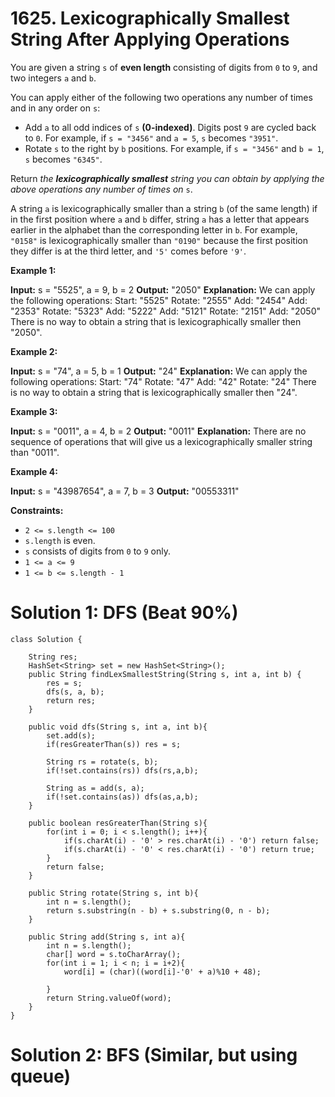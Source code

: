 # 1625. Lexicographically Smallest String After Applying Operations
You are given a string  `s`  of  **even length**  consisting of digits from  `0`  to  `9`, and two integers  `a`  and  `b`.

You can apply either of the following two operations any number of times and in any order on  `s`:

-   Add  `a`  to all odd indices of  `s`  **(0-indexed)**. Digits post  `9`  are cycled back to  `0`. For example, if  `s = "3456"`  and  `a = 5`,  `s`  becomes  `"3951"`.
-   Rotate  `s`  to the right by  `b`  positions. For example, if  `s = "3456"`  and  `b = 1`,  `s`  becomes  `"6345"`.

Return  _the  **lexicographically smallest**  string you can obtain by applying the above operations any number of times on_  `s`.

A string  `a`  is lexicographically smaller than a string  `b`  (of the same length) if in the first position where  `a`  and  `b`  differ, string  `a`  has a letter that appears earlier in the alphabet than the corresponding letter in  `b`. For example,  `"0158"`  is lexicographically smaller than  `"0190"`  because the first position they differ is at the third letter, and  `'5'`  comes before  `'9'`.

**Example 1:**

**Input:** s = "5525", a = 9, b = 2
**Output:** "2050"
**Explanation:** We can apply the following operations:
Start:  "5525"
Rotate: "2555"
Add:    "2454"
Add:    "2353"
Rotate: "5323"
Add:    "5222"
​​​​​​​Add:    "5121"
​​​​​​​Rotate: "2151"
​​​​​​​Add:    "2050"​​​​​​​​​​​​
There is no way to obtain a string that is lexicographically smaller then "2050".

**Example 2:**

**Input:** s = "74", a = 5, b = 1
**Output:** "24"
**Explanation:** We can apply the following operations:
Start:  "74"
Rotate: "47"
​​​​​​​Add:    "42"
​​​​​​​Rotate: "24"​​​​​​​​​​​​
There is no way to obtain a string that is lexicographically smaller then "24".

**Example 3:**

**Input:** s = "0011", a = 4, b = 2
**Output:** "0011"
**Explanation:** There are no sequence of operations that will give us a lexicographically smaller string than "0011".

**Example 4:**

**Input:** s = "43987654", a = 7, b = 3
**Output:** "00553311"

**Constraints:**

-   `2 <= s.length <= 100`
-   `s.length`  is even.
-   `s`  consists of digits from  `0`  to  `9`  only.
-   `1 <= a <= 9`
-   `1 <= b <= s.length - 1`


# Solution 1: DFS (Beat 90%)
```
class Solution {
    
    String res;
    HashSet<String> set = new HashSet<String>();
    public String findLexSmallestString(String s, int a, int b) {
        res = s;
        dfs(s, a, b);
        return res;
    }
    
    public void dfs(String s, int a, int b){
        set.add(s);
        if(resGreaterThan(s)) res = s;
        
        String rs = rotate(s, b);
        if(!set.contains(rs)) dfs(rs,a,b);
        
        String as = add(s, a);
        if(!set.contains(as)) dfs(as,a,b);
    }
    
    public boolean resGreaterThan(String s){
        for(int i = 0; i < s.length(); i++){
            if(s.charAt(i) - '0' > res.charAt(i) - '0') return false;
            if(s.charAt(i) - '0' < res.charAt(i) - '0') return true;
        }
        return false;
    }
    
    public String rotate(String s, int b){
        int n = s.length();
        return s.substring(n - b) + s.substring(0, n - b);
    }
    
    public String add(String s, int a){
        int n = s.length();
        char[] word = s.toCharArray();
        for(int i = 1; i < n; i = i+2){
            word[i] = (char)((word[i]-'0' + a)%10 + 48);
            
        }
        return String.valueOf(word);
    }
}
```

# Solution 2: BFS (Similar, but using queue)